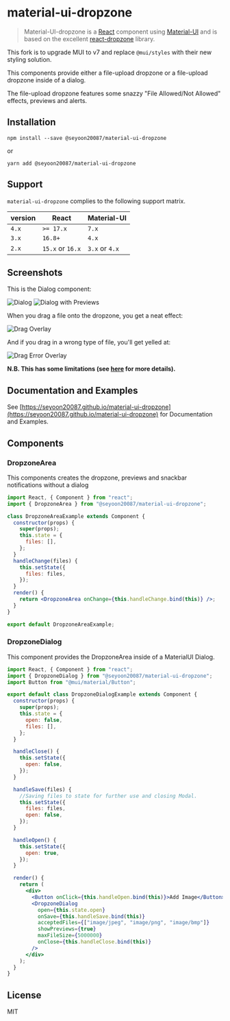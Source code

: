 # material-ui-dropzone

> Material-UI-dropzone is a [React](https://github.com/facebook/react) component using [Material-UI](https://github.com/mui-org/material-ui) and is based on the excellent [react-dropzone](https://github.com/react-dropzone/react-dropzone) library.

This fork is to upgrade MUI to v7 and replace `@mui/styles` with their
new styling solution.

This components provide either a file-upload dropzone or a file-upload dropzone inside of a dialog.

The file-upload dropzone features some snazzy "File Allowed/Not Allowed" effects, previews and alerts.

## Installation

```shell
npm install --save @seyoon20087/material-ui-dropzone
```

or

```shell
yarn add @seyoon20087/material-ui-dropzone
```

## Support

`material-ui-dropzone` complies to the following support matrix.

| version | React            | Material-UI    |
| ------- | ---------------- | -------------- |
| `4.x`   | `>= 17.x`        | `7.x`          |
| `3.x`   | `16.8+`          | `4.x`          |
| `2.x`   | `15.x` or `16.x` | `3.x` or `4.x` |

## Screenshots

This is the Dialog component:

![Dialog](https://raw.githubusercontent.com/Yuvaleros/material-ui-dropzone/master/pics/demo_pic.jpg)
![Dialog with Previews](https://raw.githubusercontent.com/Yuvaleros/material-ui-dropzone/master/pics/demo_pic5.JPG)

When you drag a file onto the dropzone, you get a neat effect:

![Drag Overlay](https://raw.githubusercontent.com/Yuvaleros/material-ui-dropzone/master/pics/demo_pic2.JPG)

And if you drag in a wrong type of file, you'll get yelled at:

![Drag Error Overlay](https://raw.githubusercontent.com/Yuvaleros/material-ui-dropzone/master/pics/demo_pic4.JPG)

**N.B. This has some limitations (see [here](https://github.com/react-dropzone/react-dropzone/tree/master/examples/accept#browser-limitations) for more details).**

## Documentation and Examples

See [https://seyoon20087.github.io/material-ui-dropzone](https://seyoon20087.github.io/material-ui-dropzone) for Documentation and Examples.

## Components

### DropzoneArea

This components creates the dropzone, previews and snackbar notifications without a dialog

```jsx static
import React, { Component } from "react";
import { DropzoneArea } from "@seyoon20087/material-ui-dropzone";

class DropzoneAreaExample extends Component {
  constructor(props) {
    super(props);
    this.state = {
      files: [],
    };
  }
  handleChange(files) {
    this.setState({
      files: files,
    });
  }
  render() {
    return <DropzoneArea onChange={this.handleChange.bind(this)} />;
  }
}

export default DropzoneAreaExample;
```

### DropzoneDialog

This component provides the DropzoneArea inside of a MaterialUI Dialog.

```jsx static
import React, { Component } from "react";
import { DropzoneDialog } from "@seyoon20087/material-ui-dropzone";
import Button from "@mui/material/Button";

export default class DropzoneDialogExample extends Component {
  constructor(props) {
    super(props);
    this.state = {
      open: false,
      files: [],
    };
  }

  handleClose() {
    this.setState({
      open: false,
    });
  }

  handleSave(files) {
    //Saving files to state for further use and closing Modal.
    this.setState({
      files: files,
      open: false,
    });
  }

  handleOpen() {
    this.setState({
      open: true,
    });
  }

  render() {
    return (
      <div>
        <Button onClick={this.handleOpen.bind(this)}>Add Image</Button>
        <DropzoneDialog
          open={this.state.open}
          onSave={this.handleSave.bind(this)}
          acceptedFiles={["image/jpeg", "image/png", "image/bmp"]}
          showPreviews={true}
          maxFileSize={5000000}
          onClose={this.handleClose.bind(this)}
        />
      </div>
    );
  }
}
```

## License

MIT
